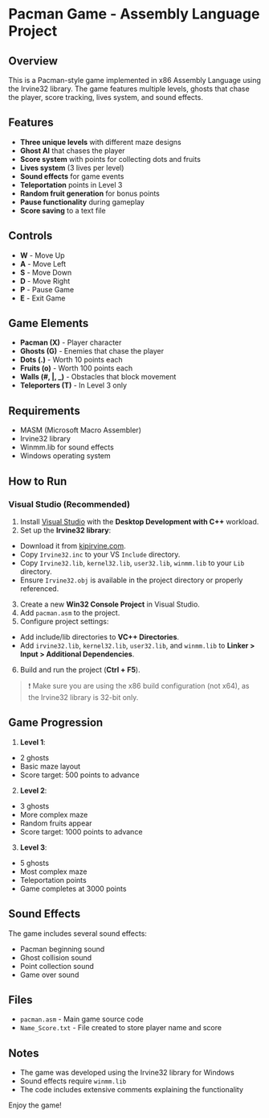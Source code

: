 # Pacman Game - Assembly Language Project

## Overview
This is a Pacman-style game implemented in x86 Assembly Language using the Irvine32 library. The game features multiple levels, ghosts that chase the player, score tracking, lives system, and sound effects.

## Features
- **Three unique levels** with different maze designs  
- **Ghost AI** that chases the player  
- **Score system** with points for collecting dots and fruits  
- **Lives system** (3 lives per level)  
- **Sound effects** for game events  
- **Teleportation** points in Level 3  
- **Random fruit generation** for bonus points  
- **Pause functionality** during gameplay  
- **Score saving** to a text file  

## Controls
- **W** - Move Up  
- **A** - Move Left  
- **S** - Move Down  
- **D** - Move Right  
- **P** - Pause Game  
- **E** - Exit Game  

## Game Elements
- **Pacman (X)** - Player character  
- **Ghosts (G)** - Enemies that chase the player  
- **Dots (.)** - Worth 10 points each  
- **Fruits (o)** - Worth 100 points each  
- **Walls (#, |, _)** - Obstacles that block movement  
- **Teleporters (T)** - In Level 3 only  

## Requirements
- MASM (Microsoft Macro Assembler)  
- Irvine32 library  
- Winmm.lib for sound effects  
- Windows operating system  

## How to Run

### Visual Studio (Recommended)
1. Install [Visual Studio](https://visualstudio.microsoft.com/) with the **Desktop Development with C++** workload.
2. Set up the **Irvine32 library**:
- Download it from [kipirvine.com](https://www.kipirvine.com/asm/examples/index.htm).
- Copy `Irvine32.inc` to your VS `Include` directory.
- Copy `Irvine32.lib`, `kernel32.lib`, `user32.lib`, `winmm.lib` to your `Lib` directory.
- Ensure `Irvine32.obj` is available in the project directory or properly referenced.
3. Create a new **Win32 Console Project** in Visual Studio.
4. Add `pacman.asm` to the project.
5. Configure project settings:
- Add include/lib directories to **VC++ Directories**.
- Add `irvine32.lib`, `kernel32.lib`, `user32.lib`, and `winmm.lib` to **Linker > Input > Additional Dependencies**.
6. Build and run the project (**Ctrl + F5**).

> ❗ Make sure you are using the x86 build configuration (not x64), as the Irvine32 library is 32-bit only.

## Game Progression
1. **Level 1**:
- 2 ghosts
- Basic maze layout
- Score target: 500 points to advance

2. **Level 2**:
- 3 ghosts
- More complex maze
- Random fruits appear
- Score target: 1000 points to advance

3. **Level 3**:
- 5 ghosts
- Most complex maze
- Teleportation points
- Game completes at 3000 points

## Sound Effects
The game includes several sound effects:
- Pacman beginning sound  
- Ghost collision sound  
- Point collection sound  
- Game over sound  

## Files
- `pacman.asm` - Main game source code  
- `Name_Score.txt` - File created to store player name and score  

## Notes
- The game was developed using the Irvine32 library for Windows  
- Sound effects require `winmm.lib`  
- The code includes extensive comments explaining the functionality  

Enjoy the game!
